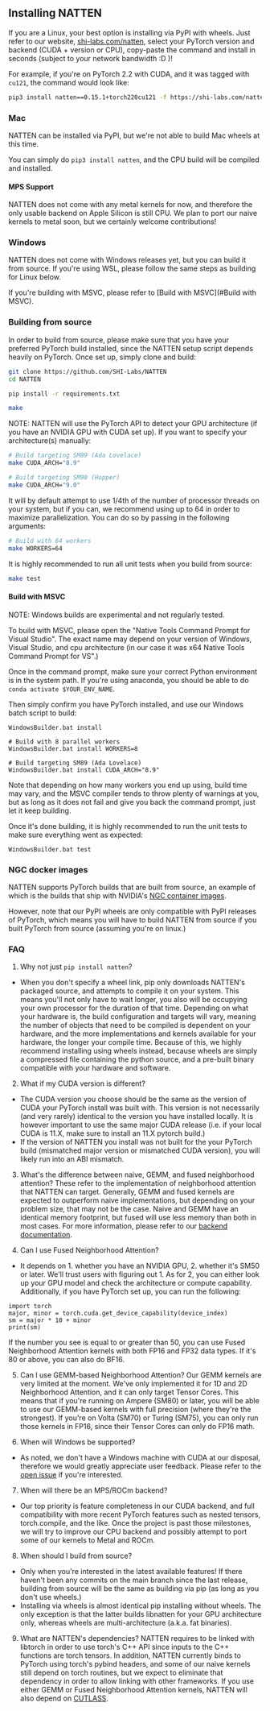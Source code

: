 ## Installing NATTEN

If you are a Linux, your best option is installing via PyPI with wheels.
Just refer to our website, [shi-labs.com/natten](https://www.shi-labs.com/natten/), 
select your PyTorch version and backend (CUDA + version or CPU),
copy-paste the command and install in seconds (subject to your network bandwidth :D )!

For example, if you're on PyTorch 2.2 with CUDA, and it was tagged with `cu121`, the command would look like:

```bash
pip3 install natten==0.15.1+torch220cu121 -f https://shi-labs.com/natten/wheels/
```

### Mac
NATTEN can be installed via PyPI, but we're not able to build Mac wheels at this time.

You can simply do `pip3 install natten`, and the CPU build will be compiled and installed.

#### MPS Support
NATTEN does not come with any metal kernels for now, and therefore the only usable backend on Apple Silicon is still CPU.
We plan to port our naive kernels to metal soon, but we certainly welcome contributions!

### Windows

NATTEN does not come with Windows releases yet, but you can build it from source.
If you're using WSL, please follow the same steps as building for Linux below.

If you're building with MSVC, please refer to [Build with MSVC](#Build with MSVC).

### Building from source
In order to build from source, please make sure that you have your preferred PyTorch build installed,
since the NATTEN setup script depends heavily on PyTorch.
Once set up, simply clone and build:

```bash
git clone https://github.com/SHI-Labs/NATTEN
cd NATTEN

pip install -r requirements.txt

make
```

NOTE: NATTEN will use the PyTorch API to detect your GPU architecture (if you have an NVIDIA GPU with CUDA set up).
If you want to specify your architecture(s) manually:
```bash
# Build targeting SM89 (Ada Lovelace)
make CUDA_ARCH="8.9"

# Build targeting SM90 (Hopper)
make CUDA_ARCH="9.0"
```

It will by default attempt to use 1/4th of the number of processor threads on your system, but if you can, we recommend using
up to 64 in order to maximize parallelization.
You can do so by passing in the following arguments:
```bash
# Build with 64 workers
make WORKERS=64
```

It is highly recommended to run all unit tests when you build from source:
```bash
make test
```

#### Build with MSVC
NOTE: Windows builds are experimental and not regularly tested.

To build with MSVC, please open the "Native Tools Command Prompt for Visual Studio".
The exact name may depend on your version of Windows, Visual Studio, and cpu architecture (in our case it was x64 Native Tools
Command Prompt for VS".)

Once in the command prompt, make sure your correct Python environment is in the system path. If you're using anaconda, you
should be able to do `conda activate $YOUR_ENV_NAME`.

Then simply confirm you have PyTorch installed, and use our Windows batch script to build:

```
WindowsBuilder.bat install 

# Build with 8 parallel workers
WindowsBuilder.bat install WORKERS=8

# Build targeting SM89 (Ada Lovelace)
WindowsBuilder.bat install CUDA_ARCH="8.9"
```

Note that depending on how many workers you end up using, build time may vary, and the MSVC compiler tends to throw plenty of
warnings at you, but as long as it does not fail and give you back the command prompt, just let it keep building.

Once it's done building, it is highly recommended to run the unit tests to make sure everything went as expected:
```
WindowsBuilder.bat test
```

### NGC docker images
NATTEN supports PyTorch builds that are built from source, an example of which is the builds that ship with
NVIDIA's [NGC container images](https://catalog.ngc.nvidia.com/orgs/nvidia/containers/pytorch).

However, note that our PyPI wheels are only compatible with PyPI releases of PyTorch, which means you will have to build NATTEN
from source if you built PyTorch from source (assuming you're on linux.)

### FAQ

1. Why not just `pip install natten`?
  * When you don't specify a wheel link, pip only downloads NATTEN's packaged source, and attempts to compile it on your
  system. This means you'll not only have to wait longer, you also will be occupying your own processor for the duration of
  that time. Depending on what your hardware is, the build configuration and targets will vary, meaning the number of objects
  that need to be compiled is dependent on your hardware, and the more implementations and kernels available for your hardware,
  the longer your compile time.
  Because of this, we highly recommend installing using wheels instead, because wheels are simply a compressed file containing
  the python source, and a pre-built binary compatible with your hardware and software.
  
2. What if my CUDA version is different?
  * The CUDA version you choose should be the same as the version of CUDA your PyTorch install was built with.
  This version is not necessarily (and very rarely) identical to the version you have installed locally.
  It is however important to use the same major CUDA release (i.e. if your local CUDA is 11.X, make sure to install an 11.X
  pytorch build.)
  * If the version of NATTEN you install was not built for the your PyTorch build (mismatched major version or mismatched CUDA
  version), you will likely run into an ABI mismatch.

3. What's the difference between naive, GEMM, and fused neighborhood attention?
  These refer to the implementation of neighborhood attention that NATTEN can target. Generally, GEMM and fused kernels are
  expected to outperform naive implementations, but depending on your problem size, that may not be the case.
  Naive and GEMM have an identical memory footprint, but fused will use less memory than both in most cases.
  For more information, please refer to our [backend documentation](backend.md).

4. Can I use Fused Neighborhood Attention?
  * It depends on 1. whether you have an NVIDIA GPU, 2. whether it's SM50 or later. We'll trust users with figuring out 1. As
  for 2, you can either look up your GPU model and check the architecture or compute capability. Additionally, if you have
  PyTorch set up, you can run the following:
  ```python3
  import torch
  major, minor = torch.cuda.get_device_capability(device_index)
  sm = major * 10 + minor
  print(sm)
  ```
  If the number you see is equal to or greater than 50, you can use Fused Neighborhood Attention kernels with both FP16 and
  FP32 data types. If it's 80 or above, you can also do BF16.

5. Can I use GEMM-based Neighborhood Attention?
  Our GEMM kernels are very limited at the moment. We've only implemented it for 1D and 2D Neighborhood Attention, and it can
  only target Tensor Cores. This means that if you're running on Ampere (SM80) or later, you will be able to use our GEMM-based
  kernels with full precision (where they're the strongest). If you're on Volta (SM70) or Turing (SM75), you can only run those
  kernels in FP16, since their Tensor Cores can only do FP16 math.

6. When will Windows be supported?
  * As noted, we don't have a Windows machine with CUDA at our disposal, therefore we would greatly appreciate user feedback.
  Please refer to the [open issue](https://github.com/SHI-Labs/NATTEN/issues/18) if you're interested.
 
7. When will there be an MPS/ROCm backend?
  * Our top priority is feature completeness in our CUDA backend, and full compatibility with more recent PyTorch features such
  as nested tensors, torch.compile, and the like. Once the project is past those milestones, we will try to improve our CPU
  backend and possibly attempt to port some of our kernels to Metal and ROCm.
  
8. When should I build from source?
  * Only when you're interested in the latest available features! If there haven't been any commits on the main branch since
  the last release, building from source will be the same as building via pip (as long as you don't use wheels.)
  * Installing via wheels is almost identical pip installing without wheels. The only exception is that the latter builds
  libnatten for your GPU architecture only, whereas wheels are multi-architecture (a.k.a. fat binaries).

9. What are NATTEN's dependencies?
   NATTEN requires to be linked with libtorch in order to use torch's C++ API since inputs to the C++ functions are torch
   tensors. In addition, NATTEN currently binds to PyTorch using torch's pybind headers, and some of our naive kernels still
   depend on torch routines, but we expect to eliminate that dependency in order to allow linking with other frameworks.
   If you use either GEMM or Fused Neighborhood Attention kernels, NATTEN will also depend on 
   [CUTLASS](https://github.com/NVIDIA/cutlass/).
